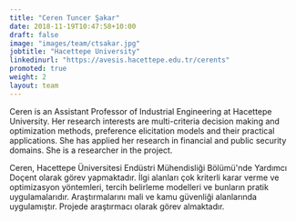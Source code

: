 ```yaml
---
title: "Ceren Tuncer Şakar"
date: 2018-11-19T10:47:58+10:00
draft: false
image: "images/team/ctsakar.jpg"
jobtitle: "Hacettepe University"
linkedinurl: "https://avesis.hacettepe.edu.tr/cerents"
promoted: true
weight: 2
layout: team
---
```


Ceren is an Assistant Professor of Industrial Engineering at Hacettepe University. Her research interests are multi-criteria decision making and optimization methods, preference elicitation models and their practical applications. She has applied her research in financial and public security domains. She is a researcher in the project.

Ceren, Hacettepe Üniversitesi Endüstri Mühendisliği Bölümü'nde Yardımcı Doçent olarak görev yapmaktadır. İlgi alanları çok kriterli karar verme ve optimizasyon yöntemleri, tercih belirleme modelleri ve bunların pratik uygulamalarıdır. Araştırmalarını mali ve kamu güvenliği alanlarında uygulamıştır. Projede araştırmacı olarak görev almaktadır. 

